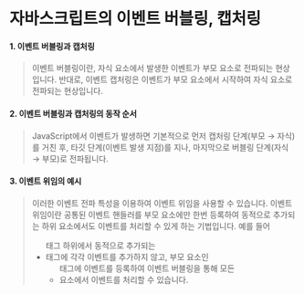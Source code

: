# 자바스크립트의 이벤트 버블링, 캡처링

#### 1. 이벤트 버블링과 캡처링

> 이벤트 버블링이란, 자식 요소에서 발생한 이벤트가 부모 요소로 전파되는 현상입니다.
> 반대로, 이벤트 캡처링은 이벤트가 부모 요소에서 시작하여 자식 요소로 전파되는 현상입니다.

#### 2. 이벤트 버블링과 캡처링의 동작 순서

> JavaScript에서 이벤트가 발생하면 기본적으로 먼저 캡처링 단계(부모 → 자식)를 거친 후, 타깃 단계(이벤트 발생 지점)를 지나, 마지막으로 버블링 단계(자식 → 부모)로 전파됩니다.

#### 3. 이벤트 위임의 예시

> 이러한 이벤트 전파 특성을 이용하여 이벤트 위임을 사용할 수 있습니다. 이벤트 위임이란 공통된 이벤트 핸들러를 부모 요소에만 한번 등록하여 동적으로 추가되는 하위 요소에서도 이벤트를 처리할 수 있게 하는 기법입니다. 예를 들어 <ul> 태그 하위에서 동적으로 추가되는 <li> 태그에 각각 이벤트를 추가하지 않고, 부모 요소인 <ul> 태그에 이벤트를 등록하여 이벤트 버블링을 통해 모든 <li> 요소에서 이벤트를 처리할 수 있습니다.
